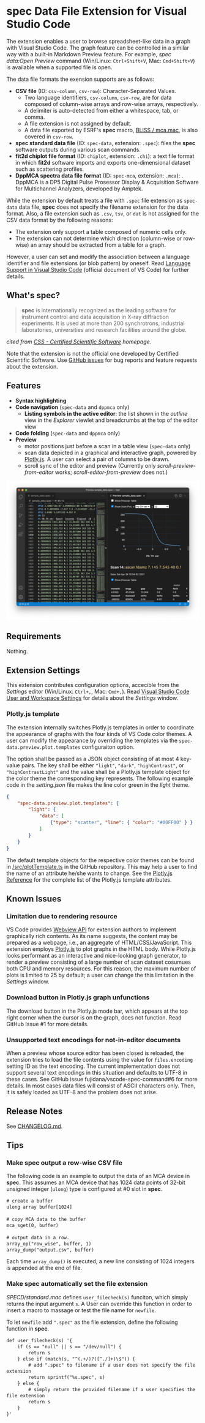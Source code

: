 # __spec__ Data File Extension for Visual Studio Code

The extension enables a user to browse spreadsheet-like data in a graph with Visual Studio Code.
The graph feature can be controlled in a similar way with a built-in Markdown Preview feature.
For example, _spec data:Open Preview_ command (Win/Linux: `Ctrl+Shift+V`, Mac: `Cmd+Shift+V`) is available when a supported file is open.

The data file formats the exension supports are as follows:

- __CSV file__ (ID: `csv-column`, `csv-row`): Character-Separated Values.
  - Two language identifiers, `csv-column`, `csv-row`, are for data composed of column-wise arrays and row-wise arrays, respectively.
  - A delimiter is auto-detected from either a whitespace, tab, or comma.
  - A file extension is not assigned by default.
  - A data file exported by ESRF's __spec__ macro, [BLISS / mca.mac](https://www.esrf.fr/blissdb/macros/macdoc.py?macname=mca.mac), is also covered in `csv-row`.
- __spec standard data file__ (ID: `spec-data`, extension: `.spec`): files the __spec__ software outputs during various scan commands.
- __fit2d chiplot file format__ (ID: `chiplot`, extension: `.chi`): a text file format in which __fit2d__ software imports and exports one-dimensional dataset such as scattering profiles.
- __DppMCA spectra data file format__ (ID: `spec-mca`, extension: `.mca`): . DppMCA is a DP5 Digital Pulse Prosessor Display & Acquisition Software for Multichannel Analyzers, developed by Amptek.

While the extension by default treats a file with `.spec` file extension as `spec-data` data file, __spec__ does not specify the filename extension for the data format.
Also, a file extension such as `.csv`, `tsv`, or `dat` is not assigned for the CSV data format by the following reasons:

- The extension only support a table composed of numeric cells only.
- The extension can not determine which direction (column-wise or row-wise) an array should be extracted from a table for a graph.

However, a user can set and modify the association between a language identifier and file extensions (or blob pattern) by oneself.
Read [Language Support in Visual Studio Code](https://code.visualstudio.com/docs/languages/overview) (official document of VS Code) for further details.

## What's __spec__?

> __spec__ is internationally recognized as the leading software for instrument control and data acquisition in X-ray diffraction experiments.
> It is used at more than 200 synchrotrons, industrial laboratories, universities and research facilities around the globe.

_cited from [CSS - Certified Scientific Software](https://www.certif.com) homepage._

Note that the extension is not the official one developed by Certified Scientific Software.
Use [GitHub issues](https://github.com/fujidana/vscode-spec-data/issues) for bug reports and feature requests about the extension.

## Features

- __Syntax highlighting__
- __Code navigation__ (`spec-data` and `dppmca` only)
  - __Listing symbols in the active editor__: the list shown in the _outline_ view in the _Explorer_ viewlet and breadcrumbs at the top of the editor view
- __Code folding__ (`spec-data` and `dppmca` only)
- __Preview__
  - motor positions just before a scan in a table view (`spec-data` only)
  - scan data depicted in a graphical and interactive graph, powered by [Plotly.js](https://plotly.com/javascript/). A user can select a pair of columns to be drawn.
  - scroll sync of the editor and preview (Currently only _scroll-preview-from-editor_ works; _scroll-editor-from-preview_ does not.)

![screenshot](resources/screenshot.png)

## Requirements

Nothing.

## Extension Settings

This extension contributes configuration options, accecible from the _Settings_ editor (Win/Linux: `Ctrl+,`, Mac: `Cmd+,`).
Read [Visual Studio Code User and Workspace Settings](https://code.visualstudio.com/docs/getstarted/settings) for details about the _Settings_ window.

### Plotly.js template

The extension internally switches Plotly.js templates in order to coordinate the appearance of graphs with the four kinds of VS Code color themes.
A user can modify the appearance by overriding the templates via the `spec-data.preview.plot.templates` configuraiton option.

The option shall be passed as a JSON object consisting of at most 4 key-value pairs.
The key shall be either `"light"`, `"dark"`, `"highContrast"`, or `"highContrastLight"` and the value shall be a Plotly.js template object for the color theme the corresponding key represents.
The following example code in the _setting.json_ file makes the line color green in the _light_ theme.

```json
{
    "spec-data.preview.plot.templates": {
        "light": {
            "data": [
                {"type": "scatter", "line": { "color": "#00FF00" } }
            ]
        }
    }
}
```

The default template objects for the respective color themes can be found in [/src/plotTemplate.ts](https://github.com/fujidana/vscode-spec-data/blob/master/src/plotTemplate.ts) in the GitHub repository.
This may help a user to find the name of an attribute he/she wants to change.
See the [Plotly.js Reference](https://plotly.com/javascript/reference/index/) for the complete list of the Plotly.js template attributes.

## Known Issues

### Limitation due to rendering resource

VS Code provides [Webview API](https://code.visualstudio.com/api/extension-guides/webview) for extension authors to implement graphically rich contents.
As its name suggests, the content may be prepared as a webpage, i.e., an aggregate of HTML/CSS/JavaScript.
This extension employs [Plotly.js](https://plotly.com/javascript/) to plot graphs in the HTML body.
While Plotly.js looks performant as an interactive and nice-looking graph generator, to render a preview consisting of a large number of scan dataset cosumues both CPU and memory resources.
For this reason, the maximum number of plots is limited to 25 by default; a user can change the this limitation in the _Settings_ window.

### Download button in Plotly.js graph unfunctions

The download button in the Plotly.js mode bar, which appears at the top right corner when the cursor is on the graph, does not function.
Read GitHub Issue #1 for more details.

### Unsupported text encodings for not-in-editor documents

When a preview whose source editor has been closed is reloaded, the extension tries to load the file contents using the value for `files.encoding` setting ID as the text encoding.
The current implementation does not support several text encodings in this situation and defaults to UTF-8 in these cases.
See GitHub issue fujidana/vscode-spec-command#6 for more details.
In most cases data files will consist of ASCII characters only.
Then, it is safely loaded as UTF-8 and the problem does not arise.

## Release Notes

See [CHANGELOG.md](CHANGELOG.md).

## Tips

### Make __spec__ output a row-wise CSV file

The following code is an example to output the data of an MCA device in __spec__.
This assumes an MCA device that has 1024 data points of 32-bit unsigned integer (`ulong`) type is configured at #0 slot in __spec__.

```
# create a buffer
ulong array buffer[1024]

# copy MCA data to the buffer
mca_sget(0, buffer)

# output data in a row.
array_op("row_wise", buffer, 1)
array_dump("output.csv", buffer)
```

Each time `array_dump()` is executed, a new line consisting of 1024 integers is appended at the end of file.

### Make __spec__ automatically set the file extension

_SPECD/standard.mac_ defines `user_filecheck(s)` funciton, which simply returns the input argument `s`.
A User can override this function in order to insert a macro to massage or test the file name for `newfile`.

To let `newfile` add `".spec"` as the file extension, define the following function in __spec__.

```
def user_filecheck(s) '{
    if (s == "null" || s == "/dev/null") {
        return s
    } else if (match(s, "^(.+/)?([^./]+)\$")) {
        # add ".spec" to filename if a user does not specify the file extension
        return sprintf("%s.spec", s)
    } else {
        # simply return the provided filename if a user specifies the file extension
        return s
    }
}'
```

